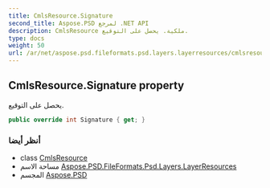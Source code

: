 ```yaml
---
title: CmlsResource.Signature
second_title: Aspose.PSD لمرجع .NET API
description: CmlsResource ملكية. يحصل على التوقيع.
type: docs
weight: 50
url: /ar/net/aspose.psd.fileformats.psd.layers.layerresources/cmlsresource/signature/
---
```

## CmlsResource.Signature property

يحصل على التوقيع.

```csharp
public override int Signature { get; }
```

### أنظر أيضا

* class [CmlsResource](../)
* مساحة الاسم [Aspose.PSD.FileFormats.Psd.Layers.LayerResources](../../cmlsresource/)
* المجسم [Aspose.PSD](../../../)



